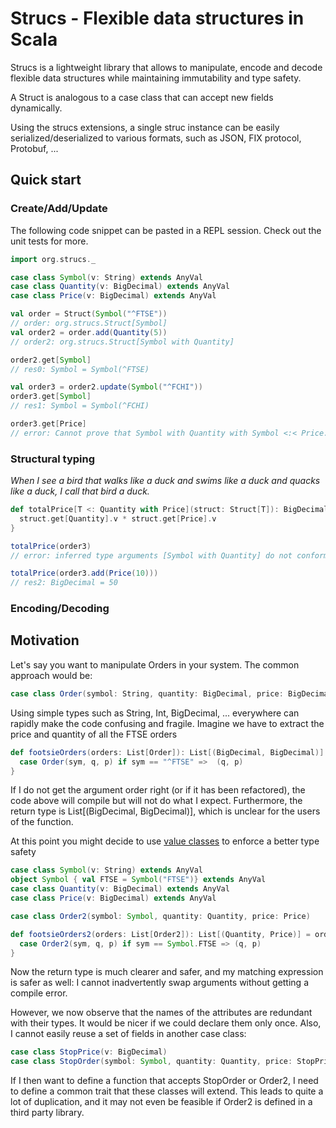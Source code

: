 # Strucs - Flexible data structures in Scala

Strucs is a lightweight library that allows to manipulate, encode and decode flexible data structures while maintaining immutability and type safety.

A Struct is analogous to a case class that can accept new fields dynamically.

Using the strucs extensions, a single struc instance can be easily serialized/deserialized to various formats, such as JSON, FIX protocol, Protobuf, ...
  
## Quick start

### Create/Add/Update
The following code snippet can be pasted in a REPL session.
Check out the unit tests for more.

```scala
import org.strucs._

case class Symbol(v: String) extends AnyVal
case class Quantity(v: BigDecimal) extends AnyVal
case class Price(v: BigDecimal) extends AnyVal

val order = Struct(Symbol("^FTSE"))
// order: org.strucs.Struct[Symbol]
val order2 = order.add(Quantity(5))
// order2: org.strucs.Struct[Symbol with Quantity]

order2.get[Symbol]
// res0: Symbol = Symbol(^FTSE)

val order3 = order2.update(Symbol("^FCHI"))
order3.get[Symbol]
// res1: Symbol = Symbol(^FCHI)

order3.get[Price]
// error: Cannot prove that Symbol with Quantity with Symbol <:< Price.
```

### Structural typing
*When I see a bird that walks like a duck and swims like a duck and quacks like a duck, I call that bird a duck.*

```scala
def totalPrice[T <: Quantity with Price](struct: Struct[T]): BigDecimal = {
  struct.get[Quantity].v * struct.get[Price].v
}

totalPrice(order3)
// error: inferred type arguments [Symbol with Quantity] do not conform to method totalPrice's type parameter bounds [T <: Quantity with Price]

totalPrice(order3.add(Price(10)))
// res2: BigDecimal = 50

```



### Encoding/Decoding


## Motivation

Let's say you want to manipulate Orders in your system.
The common approach would be: 
```scala
case class Order(symbol: String, quantity: BigDecimal, price: BigDecimal)
```
Using simple types such as String, Int, BigDecimal, ... everywhere can rapidly make the code confusing and fragile.
Imagine we have to extract the price and quantity of all the FTSE orders 
```scala
def footsieOrders(orders: List[Order]): List[(BigDecimal, BigDecimal)] = orders collect {
  case Order(sym, q, p) if sym == "^FTSE" =>  (q, p)
}
```
If I do not get the argument order right (or if it has been refactored), the code above will compile but will not do what I expect.
Furthermore, the return type is List[(BigDecimal, BigDecimal)], which is unclear for the users of the function. 


At this point you might decide to use [value classes](http://docs.scala-lang.org/overviews/core/value-classes.html) to enforce a better type safety
```scala
case class Symbol(v: String) extends AnyVal
object Symbol { val FTSE = Symbol("FTSE")} extends AnyVal
case class Quantity(v: BigDecimal) extends AnyVal
case class Price(v: BigDecimal) extends AnyVal

case class Order2(symbol: Symbol, quantity: Quantity, price: Price)

def footsieOrders2(orders: List[Order2]): List[(Quantity, Price)] = orders.collect {
  case Order2(sym, q, p) if sym == Symbol.FTSE => (q, p)
}
```
Now the return type is much clearer and safer, and my matching expression is safer as well: 
I cannot inadvertently swap arguments without getting a compile error.

However, we now observe that the names of the attributes are redundant with their types. 
It would be nicer if we could declare them only once.
Also, I cannot easily reuse a set of fields in another case class:
```scala
case class StopPrice(v: BigDecimal)
case class StopOrder(symbol: Symbol, quantity: Quantity, price: StopPrice)
```
If I then want to define a function that accepts StopOrder or Order2, I need to define a common trait that these classes will extend. 
This leads to quite a lot of duplication, and it may not even be feasible if Order2 is defined in a third party library.
 
 


